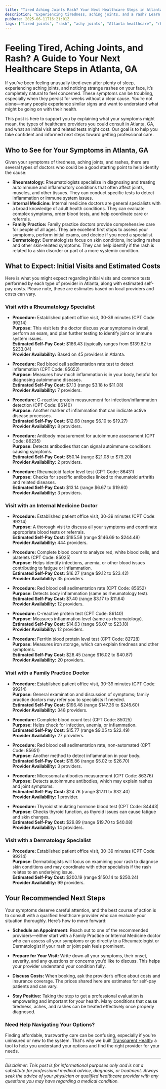 ```yaml
---
title: "Tired Aching Joints Rash? Your Next Healthcare Steps in Atlanta, GA"
description: "Experiencing tiredness, aching joints, and a rash? Learn who to see and what to expect in Atlanta, GA, including visit types and cost estimates."
pubDate: 2025-06-11T16:21:01Z
tags: ["tired joints", "rash", "achy joints", "Atlanta healthcare", "rheumatology", "dermatology", "family practice", "internal medicine", "healthcare costs"]
---
```


# Feeling Tired, Aching Joints, and Rash? A Guide to Your Next Healthcare Steps in Atlanta, GA

If you've been feeling unusually tired even after plenty of sleep, experiencing aching joints, and noticing strange rashes on your face, it’s completely natural to feel concerned. These symptoms can be troubling, especially when they persist for weeks without a clear cause. You’re not alone—many people experience similar signs and want to understand what might be going on with their health.

This post is here to support you by explaining what your symptoms might mean, the types of healthcare providers you could consult in Atlanta, GA, and what an initial visit and related tests might cost. Our goal is to help you take confident and informed next steps toward getting professional care.

## Who to See for Your Symptoms in Atlanta, GA

Given your symptoms of tiredness, aching joints, and rashes, there are several types of doctors who could be a good starting point to help identify the cause:

- **Rheumatology:** Rheumatologists specialize in diagnosing and treating autoimmune and inflammatory conditions that often affect joints, muscles, and other tissues. They can conduct specific tests to detect inflammation or immune system issues.
- **Internal Medicine:** Internal medicine doctors are general specialists with a broad knowledge of adult health conditions. They can evaluate complex symptoms, order blood tests, and help coordinate care or referrals.
- **Family Practice:** Family practice doctors provide comprehensive care for people of all ages. They are excellent first stops to assess your symptoms, perform initial exams, and decide if you need a specialist.
- **Dermatology:** Dermatologists focus on skin conditions, including rashes and other skin-related symptoms. They can help identify if the rash is related to a skin disorder or part of a more systemic condition.

## What to Expect: Initial Visits and Estimated Costs

Here is what you might expect regarding initial visits and common tests performed by each type of provider in Atlanta, along with estimated self-pay costs. Please note, these are estimates based on local providers and costs can vary.

### Visit with a Rheumatology Specialist

- **Procedure:** Established patient office visit, 30-39 minutes (CPT Code: 99214)  
  **Purpose:** This visit lets the doctor discuss your symptoms in detail, perform an exam, and plan further testing to identify joint or immune system issues.  
  **Estimated Self-Pay Cost:** $186.43 (typically ranges from $139.82 to $233.04)  
  **Provider Availability:** Based on 45 providers in Atlanta.

- **Procedure:** Red blood cell sedimentation rate test to detect inflammation (CPT Code: 85652)  
  **Purpose:** Measures how much inflammation is in your body, helpful for diagnosing autoimmune diseases.  
  **Estimated Self-Pay Cost:** $7.13 (range $3.18 to $11.08)  
  **Provider Availability:** 7 providers.

- **Procedure:** C-reactive protein measurement for infection/inflammation detection (CPT Code: 86140)  
  **Purpose:** Another marker of inflammation that can indicate active disease processes.  
  **Estimated Self-Pay Cost:** $12.68 (range $6.10 to $19.27)  
  **Provider Availability:** 8 providers.

- **Procedure:** Antibody measurement for autoimmune assessment (CPT Code: 86235)  
  **Purpose:** Detects antibodies that can signal autoimmune conditions causing symptoms.  
  **Estimated Self-Pay Cost:** $50.14 (range $21.08 to $79.20)  
  **Provider Availability:** 2 providers.

- **Procedure:** Rheumatoid factor level test (CPT Code: 86431)  
  **Purpose:** Checks for specific antibodies linked to rheumatoid arthritis and related diseases.  
  **Estimated Self-Pay Cost:** $13.14 (range $6.67 to $19.60)  
  **Provider Availability:** 3 providers.

### Visit with an Internal Medicine Doctor

- **Procedure:** Established patient office visit, 30-39 minutes (CPT Code: 99214)  
  **Purpose:** A thorough visit to discuss all your symptoms and coordinate appropriate blood tests or referrals.  
  **Estimated Self-Pay Cost:** $195.58 (range $146.69 to $244.48)  
  **Provider Availability:** 444 providers.

- **Procedure:** Complete blood count to analyze red, white blood cells, and platelets (CPT Code: 85025)  
  **Purpose:** Helps identify infections, anemia, or other blood issues contributing to fatigue or inflammation.  
  **Estimated Self-Pay Cost:** $16.27 (range $9.12 to $23.42)  
  **Provider Availability:** 35 providers.

- **Procedure:** Red blood cell sedimentation rate (CPT Code: 85652)  
  **Purpose:** Detects body inflammation (same as rheumatology test).  
  **Estimated Self-Pay Cost:** $7.40 (range $3.17 to $11.64)  
  **Provider Availability:** 12 providers.

- **Procedure:** C-reactive protein test (CPT Code: 86140)  
  **Purpose:** Measures inflammation level (same as rheumatology).  
  **Estimated Self-Pay Cost:** $14.63 (range $6.07 to $23.18)  
  **Provider Availability:** 12 providers.

- **Procedure:** Ferritin blood protein level test (CPT Code: 82728)  
  **Purpose:** Measures iron storage, which can explain tiredness and other symptoms.  
  **Estimated Self-Pay Cost:** $28.45 (range $16.02 to $40.87)  
  **Provider Availability:** 20 providers.

### Visit with a Family Practice Doctor

- **Procedure:** Established patient office visit, 30-39 minutes (CPT Code: 99214)  
  **Purpose:** General examination and discussion of symptoms; family practice doctors may refer you to specialists if needed.  
  **Estimated Self-Pay Cost:** $196.48 (range $147.36 to $245.60)  
  **Provider Availability:** 348 providers.

- **Procedure:** Complete blood count test (CPT Code: 85025)  
  **Purpose:** Helps check for infection, anemia, or inflammation.  
  **Estimated Self-Pay Cost:** $15.77 (range $9.05 to $22.49)  
  **Provider Availability:** 27 providers.

- **Procedure:** Red blood cell sedimentation rate, non-automated (CPT Code: 85651)  
  **Purpose:** Another method to detect inflammation in your body.  
  **Estimated Self-Pay Cost:** $15.86 (range $5.02 to $26.70)  
  **Provider Availability:** 3 providers.

- **Procedure:** Microsomal antibodies measurement (CPT Code: 86376)  
  **Purpose:** Detects autoimmune antibodies, which may explain rashes and joint symptoms.  
  **Estimated Self-Pay Cost:** $24.76 (range $17.11 to $32.40)  
  **Provider Availability:** 1 provider.

- **Procedure:** Thyroid stimulating hormone blood test (CPT Code: 84443)  
  **Purpose:** Checks thyroid function, as thyroid issues can cause fatigue and skin changes.  
  **Estimated Self-Pay Cost:** $29.89 (range $19.70 to $40.08)  
  **Provider Availability:** 14 providers.

### Visit with a Dermatology Specialist

- **Procedure:** Established patient office visit, 30-39 minutes (CPT Code: 99214)  
  **Purpose:** Dermatologists will focus on examining your rash to diagnose skin conditions and may coordinate with other specialists if the rash relates to an underlying issue.  
  **Estimated Self-Pay Cost:** $200.19 (range $150.14 to $250.24)  
  **Provider Availability:** 99 providers.

## Your Recommended Next Steps

Your symptoms deserve careful attention, and the best course of action is to consult with a qualified healthcare provider who can evaluate your situation thoroughly. Here’s how to move forward:

- **Schedule an Appointment:** Reach out to one of the recommended providers—either start with a Family Practice or Internal Medicine doctor who can assess all your symptoms or go directly to a Rheumatologist or Dermatologist if your rash or joint pain feels prominent.

- **Prepare for Your Visit:** Write down all your symptoms, their onset, severity, and any questions or concerns you’d like to discuss. This helps your provider understand your condition fully.

- **Discuss Costs:** When booking, ask the provider’s office about costs and insurance coverage. The prices shared here are estimates for self-pay patients and can vary.

- **Stay Positive:** Taking the step to get a professional evaluation is empowering and important for your health. Many conditions that cause tiredness, aches, and rashes can be treated effectively once properly diagnosed.

### Need Help Navigating Your Options?

Finding affordable, trustworthy care can be confusing, especially if you're uninsured or new to the system. That's why we built [Transparent Health](https://transparenthealth.ai): a tool to help you understand your options and find the right provider for your needs. 

---

*Disclaimer: This post is for informational purposes only and is not a substitute for professional medical advice, diagnosis, or treatment. Always seek the advice of your physician or qualified healthcare provider with any questions you may have regarding a medical condition.*